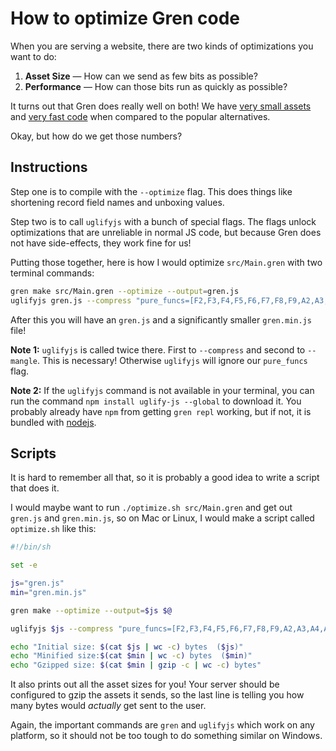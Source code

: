 # How to optimize Gren code

When you are serving a website, there are two kinds of optimizations you want to do:

1. **Asset Size** &mdash; How can we send as few bits as possible?
2. **Performance** &mdash; How can those bits run as quickly as possible?

It turns out that Gren does really well on both! We have [very small assets](https://gren-lang.org/news/small-assets-without-the-headache) and [very fast code](https://gren-lang.org/news/blazing-fast-html-round-two) when compared to the popular alternatives.

Okay, but how do we get those numbers?

## Instructions

Step one is to compile with the `--optimize` flag. This does things like shortening record field names and unboxing values.

Step two is to call `uglifyjs` with a bunch of special flags. The flags unlock optimizations that are unreliable in normal JS code, but because Gren does not have side-effects, they work fine for us!

Putting those together, here is how I would optimize `src/Main.gren` with two terminal commands:

```bash
gren make src/Main.gren --optimize --output=gren.js
uglifyjs gren.js --compress "pure_funcs=[F2,F3,F4,F5,F6,F7,F8,F9,A2,A3,A4,A5,A6,A7,A8,A9],pure_getters,keep_fargs=false,unsafe_comps,unsafe" | uglifyjs --mangle --output gren.min.js
```

After this you will have an `gren.js` and a significantly smaller `gren.min.js` file!

**Note 1:** `uglifyjs` is called twice there. First to `--compress` and second to `--mangle`. This is necessary! Otherwise `uglifyjs` will ignore our `pure_funcs` flag.

**Note 2:** If the `uglifyjs` command is not available in your terminal, you can run the command `npm install uglify-js --global` to download it. You probably already have `npm` from getting `gren repl` working, but if not, it is bundled with [nodejs](https://nodejs.org/).

## Scripts

It is hard to remember all that, so it is probably a good idea to write a script that does it.

I would maybe want to run `./optimize.sh src/Main.gren` and get out `gren.js` and `gren.min.js`, so on Mac or Linux, I would make a script called `optimize.sh` like this:

```bash
#!/bin/sh

set -e

js="gren.js"
min="gren.min.js"

gren make --optimize --output=$js $@

uglifyjs $js --compress "pure_funcs=[F2,F3,F4,F5,F6,F7,F8,F9,A2,A3,A4,A5,A6,A7,A8,A9],pure_getters,keep_fargs=false,unsafe_comps,unsafe" | uglifyjs --mangle --output $min

echo "Initial size: $(cat $js | wc -c) bytes  ($js)"
echo "Minified size:$(cat $min | wc -c) bytes  ($min)"
echo "Gzipped size: $(cat $min | gzip -c | wc -c) bytes"
```

It also prints out all the asset sizes for you! Your server should be configured to gzip the assets it sends, so the last line is telling you how many bytes would _actually_ get sent to the user.

Again, the important commands are `gren` and `uglifyjs` which work on any platform, so it should not be too tough to do something similar on Windows.
